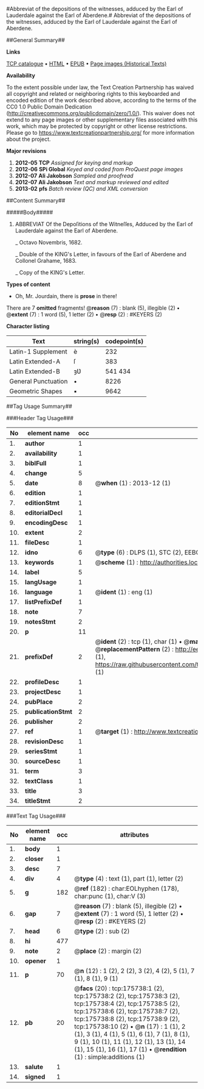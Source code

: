 #Abbreviat of the depositions of the witnesses, adduced by the Earl of Lauderdale against the Earl of Aberdene.#
Abbreviat of the depositions of the witnesses, adduced by the Earl of Lauderdale against the Earl of Aberdene.

##General Summary##

**Links**

[TCP catalogue](http://www.ota.ox.ac.uk/tcp/)  • 
[HTML](http://tei.it.ox.ac.uk/tcp/Texts-HTML/free/B01/B01492.html)  • 
[EPUB](http://tei.it.ox.ac.uk/tcp/Texts-EPUB/free/B01/B01492.epub) • 
[Page images (Historical Texts)](https://historicaltexts.jisc.ac.uk/eebo-52614489e)

**Availability**

To the extent possible under law, the Text Creation Partnership has waived all copyright and related or neighboring rights to this keyboarded and encoded edition of the work described above, according to the terms of the CC0 1.0 Public Domain Dedication (http://creativecommons.org/publicdomain/zero/1.0/). This waiver does not extend to any page images or other supplementary files associated with this work, which may be protected by copyright or other license restrictions. Please go to https://www.textcreationpartnership.org/ for more information about the project.

**Major revisions**

1. __2012-05__ __TCP__ *Assigned for keying and markup*
1. __2012-06__ __SPi Global__ *Keyed and coded from ProQuest page images*
1. __2012-07__ __Ali Jakobson__ *Sampled and proofread*
1. __2012-07__ __Ali Jakobson__ *Text and markup reviewed and edited*
1. __2013-02__ __pfs__ *Batch review (QC) and XML conversion*

##Content Summary##

#####Body#####

1. ABBREVIAT Of the Depoſitions of the Witneſſes, Adduced by the Earl of Lauderdale against the Earl of Aberdene.

    _ Octavo Novembris, 1682.

    _ Double of the KING's Letter, in favours of the Earl of Aberdene and Collonel Grahame, 1683.

    _ Copy of the KING's Letter.

**Types of content**

  * Oh, Mr. Jourdain, there is **prose** in there!

There are 7 **omitted** fragments! 
 @__reason__ (7) : blank (5), illegible (2)  •  @__extent__ (7) : 1 word (5), 1 letter (2)  •  @__resp__ (2) : #KEYERS (2)

**Character listing**


|Text|string(s)|codepoint(s)|
|---|---|---|
|Latin-1 Supplement|è|232|
|Latin Extended-A|ſ|383|
|Latin Extended-B|ȝƲ|541 434|
|General Punctuation|•|8226|
|Geometric Shapes|▪|9642|

##Tag Usage Summary##

###Header Tag Usage###

|No|element name|occ|attributes|
|---|---|---|---|
|1.|__author__|1||
|2.|__availability__|1||
|3.|__biblFull__|1||
|4.|__change__|5||
|5.|__date__|8| @__when__ (1) : 2013-12 (1)|
|6.|__edition__|1||
|7.|__editionStmt__|1||
|8.|__editorialDecl__|1||
|9.|__encodingDesc__|1||
|10.|__extent__|2||
|11.|__fileDesc__|1||
|12.|__idno__|6| @__type__ (6) : DLPS (1), STC (2), EEBO-CITATION (1), OCLC (1), VID (1)|
|13.|__keywords__|1| @__scheme__ (1) : http://authorities.loc.gov/ (1)|
|14.|__label__|5||
|15.|__langUsage__|1||
|16.|__language__|1| @__ident__ (1) : eng (1)|
|17.|__listPrefixDef__|1||
|18.|__note__|7||
|19.|__notesStmt__|2||
|20.|__p__|11||
|21.|__prefixDef__|2| @__ident__ (2) : tcp (1), char (1)  •  @__matchPattern__ (2) : ([0-9\-]+):([0-9IVX]+) (1), (.+) (1)  •  @__replacementPattern__ (2) : http://eebo.chadwyck.com/downloadtiff?vid=$1&page=$2 (1), https://raw.githubusercontent.com/textcreationpartnership/Texts/master/tcpchars.xml#$1 (1)|
|22.|__profileDesc__|1||
|23.|__projectDesc__|1||
|24.|__pubPlace__|2||
|25.|__publicationStmt__|2||
|26.|__publisher__|2||
|27.|__ref__|1| @__target__ (1) : http://www.textcreationpartnership.org/docs/. (1)|
|28.|__revisionDesc__|1||
|29.|__seriesStmt__|1||
|30.|__sourceDesc__|1||
|31.|__term__|3||
|32.|__textClass__|1||
|33.|__title__|3||
|34.|__titleStmt__|2||


###Text Tag Usage###

|No|element name|occ|attributes|
|---|---|---|---|
|1.|__body__|1||
|2.|__closer__|1||
|3.|__desc__|7||
|4.|__div__|4| @__type__ (4) : text (1), part (1), letter (2)|
|5.|__g__|182| @__ref__ (182) : char:EOLhyphen (178), char:punc (1), char:V (3)|
|6.|__gap__|7| @__reason__ (7) : blank (5), illegible (2)  •  @__extent__ (7) : 1 word (5), 1 letter (2)  •  @__resp__ (2) : #KEYERS (2)|
|7.|__head__|6| @__type__ (2) : sub (2)|
|8.|__hi__|477||
|9.|__note__|2| @__place__ (2) : margin (2)|
|10.|__opener__|1||
|11.|__p__|70| @__n__ (12) : 1 (2), 2 (2), 3 (2), 4 (2), 5 (1), 7 (1), 8 (1), 9 (1)|
|12.|__pb__|20| @__facs__ (20) : tcp:175738:1 (2), tcp:175738:2 (2), tcp:175738:3 (2), tcp:175738:4 (2), tcp:175738:5 (2), tcp:175738:6 (2), tcp:175738:7 (2), tcp:175738:8 (2), tcp:175738:9 (2), tcp:175738:10 (2)  •  @__n__ (17) : 1 (1), 2 (1), 3 (1), 4 (1), 5 (1), 6 (1), 7 (1), 8 (1), 9 (1), 10 (1), 11 (1), 12 (1), 13 (1), 14 (1), 15 (1), 16 (1), 17 (1)  •  @__rendition__ (1) : simple:additions (1)|
|13.|__salute__|1||
|14.|__signed__|1||
